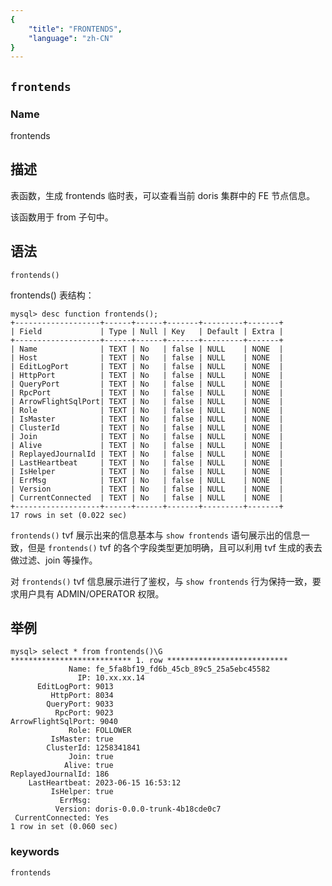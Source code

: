 ```yaml
---
{
    "title": "FRONTENDS",
    "language": "zh-CN"
}
---
```


<!--
Licensed to the Apache Software Foundation (ASF) under one
or more contributor license agreements.  See the NOTICE file
distributed with this work for additional information
regarding copyright ownership.  The ASF licenses this file
to you under the Apache License, Version 2.0 (the
"License"); you may not use this file except in compliance
with the License.  You may obtain a copy of the License at

  http://www.apache.org/licenses/LICENSE-2.0

Unless required by applicable law or agreed to in writing,
software distributed under the License is distributed on an
"AS IS" BASIS, WITHOUT WARRANTIES OR CONDITIONS OF ANY
KIND, either express or implied.  See the License for the
specific language governing permissions and limitations
under the License.
-->

## `frontends`

### Name

frontends

## 描述

表函数，生成 frontends 临时表，可以查看当前 doris 集群中的 FE 节点信息。

该函数用于 from 子句中。

## 语法
`frontends()`

frontends() 表结构：
```
mysql> desc function frontends();
+-------------------+------+------+-------+---------+-------+
| Field             | Type | Null | Key   | Default | Extra |
+-------------------+------+------+-------+---------+-------+
| Name              | TEXT | No   | false | NULL    | NONE  |
| Host              | TEXT | No   | false | NULL    | NONE  |
| EditLogPort       | TEXT | No   | false | NULL    | NONE  |
| HttpPort          | TEXT | No   | false | NULL    | NONE  |
| QueryPort         | TEXT | No   | false | NULL    | NONE  |
| RpcPort           | TEXT | No   | false | NULL    | NONE  |
| ArrowFlightSqlPort| TEXT | No   | false | NULL    | NONE  |
| Role              | TEXT | No   | false | NULL    | NONE  |
| IsMaster          | TEXT | No   | false | NULL    | NONE  |
| ClusterId         | TEXT | No   | false | NULL    | NONE  |
| Join              | TEXT | No   | false | NULL    | NONE  |
| Alive             | TEXT | No   | false | NULL    | NONE  |
| ReplayedJournalId | TEXT | No   | false | NULL    | NONE  |
| LastHeartbeat     | TEXT | No   | false | NULL    | NONE  |
| IsHelper          | TEXT | No   | false | NULL    | NONE  |
| ErrMsg            | TEXT | No   | false | NULL    | NONE  |
| Version           | TEXT | No   | false | NULL    | NONE  |
| CurrentConnected  | TEXT | No   | false | NULL    | NONE  |
+-------------------+------+------+-------+---------+-------+
17 rows in set (0.022 sec)
```

`frontends()` tvf 展示出来的信息基本与 `show frontends` 语句展示出的信息一致，但是 `frontends()` tvf 的各个字段类型更加明确，且可以利用 tvf 生成的表去做过滤、join 等操作。

对 `frontends()` tvf 信息展示进行了鉴权，与 `show frontends` 行为保持一致，要求用户具有 ADMIN/OPERATOR 权限。

## 举例
```
mysql> select * from frontends()\G
*************************** 1. row ***************************
             Name: fe_5fa8bf19_fd6b_45cb_89c5_25a5ebc45582
               IP: 10.xx.xx.14
      EditLogPort: 9013
         HttpPort: 8034
        QueryPort: 9033
          RpcPort: 9023
ArrowFlightSqlPort: 9040
             Role: FOLLOWER
         IsMaster: true
        ClusterId: 1258341841
             Join: true
            Alive: true
ReplayedJournalId: 186
    LastHeartbeat: 2023-06-15 16:53:12
         IsHelper: true
           ErrMsg: 
          Version: doris-0.0.0-trunk-4b18cde0c7
 CurrentConnected: Yes
1 row in set (0.060 sec)
```

### keywords

    frontends